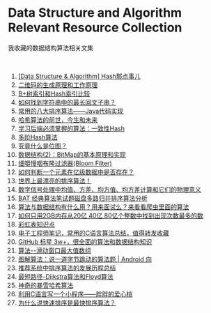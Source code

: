 # Data Structure and Algorithm Relevant Resource Collection
我收藏的数据结构算法相关文集

<br />

1. [\[Data Structure & Algorithm\] Hash那点事儿](https://www.cnblogs.com/maybe2030/p/4719267.html)
1. [二维码的生成原理和工作原理](https://www.toutiao.com/i6610076801991442958)
1. [B+树索引和Hash索引比较](https://www.toutiao.com/i6621134277289443848)
1. [如何找到字符串中的最长回文子串？](https://blog.csdn.net/csdnnews/article/details/82920678)
1. [常用的八大排序算法——Java代码实现](https://www.toutiao.com/i6609876623455945219)
1. [哈希算法的前世，今生和未来](https://www.toutiao.com/i6588799602516820487)
1. [学习后端必须掌握的算法：一致性Hash](https://www.toutiao.com/a6666428704681361931)
1. [多阶Hash算法](https://www.toutiao.com/i6765283491094462988/)
1. [究竟什么是位图？](https://www.toutiao.com/a6635969936416047629)
1. [数据结构(2)：BitMap的基本原理和实现](https://www.toutiao.com/a6750056805243552270/)
1. [细嚼慢咽布隆过滤器(Bloom Filter)](https://www.toutiao.com/a6696450926237975051)
1. [如何判断一个元素在亿级数据中是否存在？](https://www.toutiao.com/a6660703104977076750)
1. [世界上最漂亮的排序算法！](https://www.toutiao.com/a6673821352278884876/)
1. [数字信号处理中均值、方差、均方值、均方差计算和它们的物理意义](https://blog.csdn.net/wordwarwordwar/article/details/63251674)
1. [BAT 经典算法笔试题磁盘多路归并排序算法分析](https://www.toutiao.com/a6647346600018444813)
1. [算法与数据结构有什么用？用来面试么？来看看爬虫里面的算法](https://www.toutiao.com/a6697564360186790411)
1. [如何只用2GB内存从20亿 40亿 80亿个整数中找到出现次数最多的数](https://www.toutiao.com/a6699568003001877000)
1. [彩虹表知识点](https://www.toutiao.com/a6700345554993414659)
1. [电子工程师笔记，常用的C语言算法总结，值得转发收藏](https://www.toutiao.com/a6707810577844011524)
1. [GitHub 标星 3w+，很全面的算法和数据结构知识](https://toutiao.com/group/6720885496702042638/)
1. [算法--滑动窗口最大值数组](https://www.toutiao.com/i6723898482559549959)
1. [图解算法：说一道字节跳动的算法题 | Android 向](https://www.toutiao.com/a6727186302137041416)
1. [推荐系统中排序算法的发展历程总结](https://www.toutiao.com/a6742414337744306701/)
1. [最短路径-Dijkstra算法和Floyd算法](https://www.toutiao.com/a6730185114266894856)
1. [神奇的暴雪哈希算法](https://www.toutiao.com/a6745681287471694340/)
1. [利用C语言写一个小程序——胖胖的爱心桃](https://www.toutiao.com/a6751694181795627523/)
1. [为什么说快速排序是最快排序算法？](https://www.toutiao.com/a6751314863827452429/)

